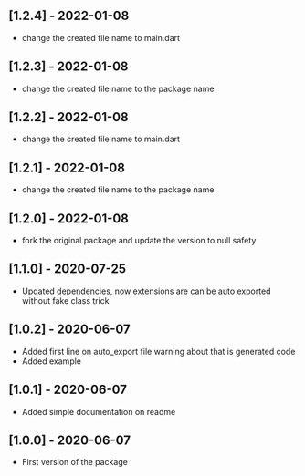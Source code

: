 ## [1.2.4] - 2022-01-08

* change the created file name to main.dart

## [1.2.3] - 2022-01-08

* change the created file name to the package name

## [1.2.2] - 2022-01-08

* change the created file name to main.dart

## [1.2.1] - 2022-01-08

* change the created file name to the package name

## [1.2.0] - 2022-01-08

* fork the original package and update the version to null safety

## [1.1.0] - 2020-07-25

* Updated dependencies, now extensions are can be auto exported without fake class trick

## [1.0.2] - 2020-06-07

* Added first line on auto_export file warning about that is generated code
* Added example

## [1.0.1] - 2020-06-07

* Added simple documentation on readme

## [1.0.0] - 2020-06-07

* First version of the package
